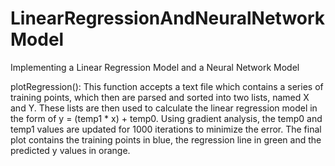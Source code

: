 # LinearRegressionAndNeuralNetworkModel
Implementing a Linear Regression Model and a Neural Network Model

plotRegression(): This function accepts a text file which contains a series of training points, which then are parsed and sorted into two lists, named X and Y. These lists are then used to calculate the linear regression model in the form of y = (temp1 * x) + temp0. Using gradient analysis, the temp0 and temp1 values are updated for 1000 iterations to minimize the error. The final plot contains the training points in blue, the regression line in green and the predicted y values in orange. 
